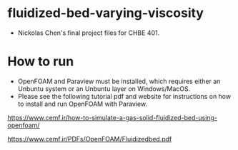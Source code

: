 # fluidized-bed-varying-viscosity
- Nickolas Chen's final project files for CHBE 401.

# How to run
- OpenFOAM and Paraview must be installed, which requires either an Unbuntu system or an Unbuntu layer on Windows/MacOS.
- Please see the following tutorial pdf and website for instructions on how to install and run OpenFOAM with Paraview.

https://www.cemf.ir/how-to-simulate-a-gas-solid-fluidized-bed-using-openfoam/

https://www.cemf.ir/PDFs/OpenFOAM/Fluidizedbed.pdf

